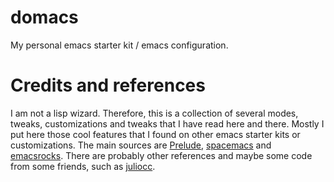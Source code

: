 domacs
======

My personal emacs starter kit / emacs configuration.

Credits and references
======================

I am not a lisp wizard.  Therefore, this is a collection of several
modes, tweaks, customizations and tweaks that I have read here and
there. Mostly I put here those cool features that I found on other
emacs starter kits or customizations. The main sources are
[Prelude](https://github.com/bbatsov/prelude),
[spacemacs](https://github.com/syl20bnr/spacemacs) and
[emacsrocks](http://emacsrocks.com/).  There are probably other
references and maybe some code from some friends, such as
[juliocc](https://github.com/juliocc).

